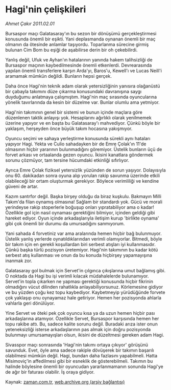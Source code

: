 # Hagi'nin çelişkileri

*Ahmet Çakır 2011.02.01*

<td class="columnist-detail">
<p>Bursaspor maçı Galatasaray'ın bu sezon bir dönüşümü gerçekleştirmesi konusunda önemli bir eşikti. Yani deplasmanda oynanan önemli bir maç olmanın da ötesinde anlamlar taşıyordu. Toparlanma sürecine girmiş bulunan Cim Bom bu eşiği de aşabilirse derin bir oh çekebilirdi.</p>
<p>
<div id="haberMetinDiv">
<p>Yanlış değil, Ufuk ve Ayhan'ın hatalarının yanında hakem talihsizliği de Bursaspor maçının kaybedilmesinde önemli etkenlerdi. Devrearasında yapılan önemli transferlere karşın Arda'yı, Baros'u, Kewell'ı ve Lucas Neill'i aramamak mümkün değildi. Bunların hepsi gerçek.
<p>Daha önce Hagi'nin teknik adam olarak yetersizliğinin yanısıra olağanüstü bir çabayla takımını düze çıkarma konusundaki davranışına saygı duyduğumu anlatmaya çalışmıştım. Hagi'nin maç sırasında oyuncularına yönelik tavırlarında da kesin bir düzelme var. Bunlar olumlu ama yetmiyor.
<p>Hagi'nin takımının genel bir sistemi ve bunun içinde maçlara göre düzenlenen taktik anlayışı yok. Hesaplarını ağırlıklı olarak yenilmemek üzerine yapıyor ve en başta bu Galatasaray'ı mahvediyor. Çünkü böyle bir yaklaşım, herşeyden önce büyük takım hocasına yakışmıyor.
<p>Oyuncu seçimi ve sahaya yerleştirme konusunda sürekli aynı hataları yapıyor Hagi. Yekta ve Culio sahadayken bir de Emre Çolak'ın 11'de olmasının hiçbir yararının bulunmadığını göremiyor. Üstelik bunların üçü de forvet arkası ve ortaalanda gezen oyuncu. İkisini kanatlara göndermek sorunu çözmüyor, tam tersine hücumdaki etkinliği sıfırlıyor.
<p>Ayrıca Emre Çolak fiziksel yetersizlik yüzünden de sorun yaşıyor. Dolayısıyla onu 60. dakikadan sonra oyuna alıp yorulan rakip savunma üzerinde etkili olabileceği bir ortam oluşturmak gerekiyor. Böylece verimliliği ve kendine güveni de artar.
<p>Kazım santrfor değil. Başka birşey olduğu da biraz kuşkulu. Bakmayın Milli Takım'da filan oynamış olmasına! Sağlam bir standardı yok. Gücü ve morali yerindeyse rakip stoperlerle boğuşup onları yıpratabiliyor ama o kadar! Özellikle gol için nasıl oynaması gerektiğini bilmiyor, içinden geldiği gibi hareket ediyor. Oyun içinde arkadaşlarıyla iletişim kurup 'birlikte oynama' gibi çok önemli bir durumu da umursadığını sanmıyorum.
<p>Yani sahada 4 forvetiniz var ama aralarında hemen hiçbir bağ bulunmuyor. Üstelik yanlış yerlerde oynatıldıklarından verimli olamıyorlar. Bitmedi, böyle bir takım için en gerekli koşullardan biri serbest atışları iyi kullanmasıdır. Çünkü başka türlü pozisyon üretemiyor. Hagi'nin takımının bu kadar kötü serbest atış kullanması ve onun da bu konuda hiçbirşey yapamayışına inanmak zor.
<p>Galatasaray gol bulmak için Servet'in çılgınca çıkışlarına umut bağlamış gibi. O noktada da Hagi bu işi verimli kılacak müdahalelerde bulunamıyor. Servet'in topla çıkarken ne yapması gerektiği konusunda hiçbir fikrinin olmadığını vücut dilinden rahatlıkla anlayabiliyorsunuz. Körlemesine gidiyor ve bu yüzden çoğu kez topu kaybediyor. Kaybetmeyip yürüdüğünde forvete çok yaklaşıp onu oynayamaz hale getiriyor. Hemen her pozisyonda ahlarla vahlarla geri dönülüyor.
<p>Yine Servet ve öteki pek çok oyuncu kısa ya da uzun hemen hiçbir pası arkadaşlarına atamıyor. Özellikle Servet, Bursaspor karşısında hemen her topu rakibe attı. Bu, sadece kalite sorunu değil. Buradaki arıza ister onun yeteneksizliği isterse arkadaşlarının pas almak için doğru pozisyonda bulunmayı umursamayışları olsun, ikisini de düzeltmesi gereken adam Hagi.
<p>Sivasspor maçı sonrasında 'Hagi'nin takımı ortaya çıkıyor' görüşünü savunduk. Evet, öyle ama sadece rakiple dövüşerek bir takımın başarılı olabilmesi mümkün değil. Hagi, bundan daha fazlasını yapabilmeli. Hatta Misimoviç'in affedilmesi gibi bir esneklik de gösterebilmeli. Takımın bu halinde böylesine önemli bir oyuncudan yararlanmamanın sonunda Hagi'ye de ağır bir faturası olabilir. İş oraya gidiyor.</p></p></p></p></p></p></p></p></p></p></div>
</p>
<a href="http://web.archive.org/web/20110206193926/mailto:a.cakir@zaman.com.tr">
</a></td>

Kaynak: [zaman.com.tr](http://zaman.com.tr/yazar.do?yazino=1087313), [web.archive.org (arşiv bağlantısı)](http://web.archive.org/web/20110206193926/http://www.zaman.com.tr:80/yazar.do?yazino=1087313)
